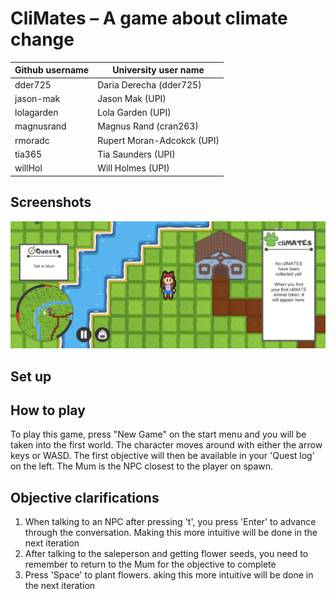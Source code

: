 # CliMates – A game about climate change 

| Github username | University user name |
|---|---|
| dder725 | Daria Derecha (dder725) | 
| jason-mak | Jason Mak (UPI) |
| lolagarden | Lola Garden (UPI) |
| magnusrand | Magnus Rand (cran263) |
| rmoradc | Rupert Moran-Adcokck (UPI) |
| tia365 | Tia Saunders (UPI) |
| willHol | Will Holmes (UPI) |

## Screenshots
![Game screen](Screenshots/game_screen.png)

## Set up

## How to play
To play this game, press "New Game" on the start menu and you will be taken into the first world. The character moves around with either the arrow keys or WASD. The first objective will then be available in your 'Quest log' on the left. The Mum is the NPC closest to the player on spawn. 

## Objective clarifications
1. When talking to an NPC after pressing 't', you press 'Enter' to advance through the conversation. Making this more intuitive will be done in the next iteration
2. After talking to the saleperson and getting flower seeds, you need to remember to return to the Mum for the objective to complete
3. Press 'Space' to plant flowers. aking this more intuitive will be done in the next iteration
